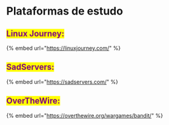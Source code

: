 # Plataformas de estudo

## <mark style="color:purple;">Linux Journey:</mark>

{% embed url="https://linuxjourney.com/" %}

## <mark style="color:purple;">SadServers:</mark>

{% embed url="https://sadservers.com/" %}

## <mark style="color:purple;">OverTheWire:</mark>

{% embed url="https://overthewire.org/wargames/bandit/" %}

